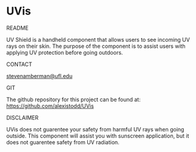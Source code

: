 # UVis

README

UV Shield is a handheld component that allows users to see incoming UV rays on their skin. 
The purpose of the component is to assist users with applying UV protection before going outdoors.

CONTACT

stevenamberman@ufl.edu

GIT

The github repository for this project can be found at:
  https://github.com/alexistodd/UVis
 
 
DISCLAIMER

UVis does not guarentee your safety from harmful UV rays when going outside. This component will assist you with sunscreen application,
but it does not guarentee safety from UV radiation.
